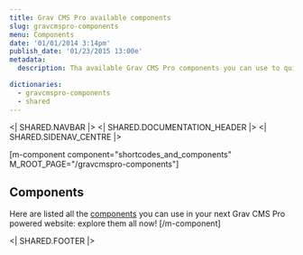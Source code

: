 ```yaml
---
title: Grav CMS Pro available components
slug: gravcmspro-components
menu: Components
date: '01/01/2014 3:14pm'
publish_date: '01/23/2015 13:00e'
metadata:
  description: Tha available Grav CMS Pro components you can use to quicly build your websites 

dictionaries:
  - gravcmspro-components
  - shared
---
```


<| SHARED.NAVBAR |>
<| SHARED.DOCUMENTATION_HEADER |>
<| SHARED.SIDENAV_CENTRE |>

[m-component component="shortcodes_and_components" M_ROOT_PAGE="/gravcmspro-components"]
  ## Components
  Here are listed all the [components](/documentation/components) you can use in your next Grav CMS Pro powered website: explore them all now!
[/m-component]  

<| SHARED.FOOTER |>
